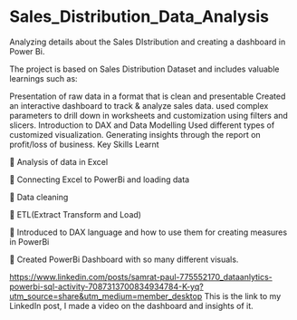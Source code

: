 # Sales_Distribution_Data_Analysis
Analyzing details about the Sales DIstribution  and creating a dashboard in Power Bi.

The project is based on Sales Distribution Dataset and includes valuable learnings such as:

Presentation of raw data in a format that is clean and presentable
Created an interactive dashboard to track & analyze sales data.
used complex parameters to drill down in worksheets and customization using filters and slicers.
Introduction to DAX and Data Modelling
Used different types of customized visualization.
Generating insights through the report on profit/loss of business.
Key Skills Learnt

🔑 Analysis of data in Excel

🔑 Connecting Excel to PowerBi and loading data

🔑 Data cleaning

🔑 ETL(Extract Transform and Load)

🔑 Introduced to DAX language and how to use them for creating measures in PowerBi

🔑 Created PowerBi Dashboard with so many different visuals.

https://www.linkedin.com/posts/samrat-paul-775552170_dataanlytics-powerbi-sql-activity-7087313700834934784-K-yq?utm_source=share&utm_medium=member_desktop  This is the link to my LinkedIn post, I made a video on the dashboard and insights of it.


